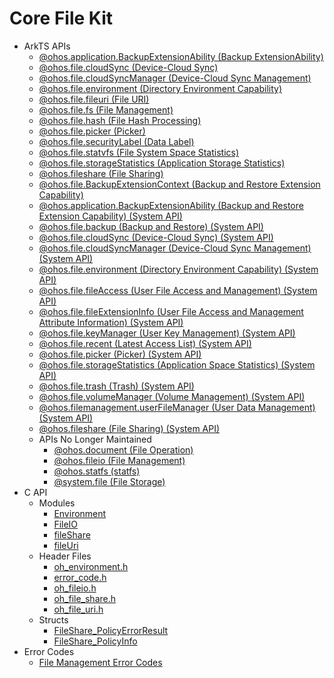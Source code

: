 # Core File Kit<!--core-file-api-->

<!--Kit: Core File Kit-->
<!--Subsystem: FileManagement-->
<!--Owner: @wangke25-->
<!--Designer: @bubble_mao; @zhuangzhuang; @gsl_1234-->
<!--Tester: @liuhonggang123-->
<!--Adviser: @foryourself-->

- ArkTS APIs<!--core-file-arkts-->
  - [@ohos.application.BackupExtensionAbility (Backup ExtensionAbility)](js-apis-application-backupExtensionAbility.md)
  - [@ohos.file.cloudSync (Device-Cloud Sync)](js-apis-file-cloudsync.md)
  - [@ohos.file.cloudSyncManager (Device-Cloud Sync Management)](js-apis-file-cloudsyncmanager.md)
  - [@ohos.file.environment (Directory Environment Capability)](js-apis-file-environment.md)
  - [@ohos.file.fileuri (File URI)](js-apis-file-fileuri.md)
  - [@ohos.file.fs (File Management)](js-apis-file-fs.md)
  - [@ohos.file.hash (File Hash Processing)](js-apis-file-hash.md)
  - [@ohos.file.picker (Picker)](js-apis-file-picker.md)
  - [@ohos.file.securityLabel (Data Label)](js-apis-file-securityLabel.md)
  - [@ohos.file.statvfs (File System Space Statistics)](js-apis-file-statvfs.md)
  - [@ohos.file.storageStatistics (Application Storage Statistics)](js-apis-file-storage-statistics.md)
  - [@ohos.fileshare (File Sharing)](js-apis-fileShare.md)
  - [@ohos.file.BackupExtensionContext (Backup and Restore Extension Capability)](js-apis-file-backupextensioncontext.md)
  <!--Del-->
  - [@ohos.application.BackupExtensionAbility (Backup and Restore Extension Capability) (System API)](js-apis-application-backupExtensionAbility-sys.md)
  - [@ohos.file.backup (Backup and Restore) (System API)](js-apis-file-backup-sys.md)
  - [@ohos.file.cloudSync (Device-Cloud Sync) (System API)](js-apis-file-cloudsync-sys.md)
  - [@ohos.file.cloudSyncManager (Device-Cloud Sync Management) (System API)](js-apis-file-cloudsyncmanager-sys.md)
  - [@ohos.file.environment (Directory Environment Capability) (System API)](js-apis-file-environment-sys.md)
  - [@ohos.file.fileAccess (User File Access and Management) (System API)](js-apis-fileAccess-sys.md)
  - [@ohos.file.fileExtensionInfo (User File Access and Management Attribute Information) (System API)](js-apis-fileExtensionInfo-sys.md)
  - [@ohos.file.keyManager (User Key Management) (System API)](js-apis-file-keymanager-sys.md)
  - [@ohos.file.recent (Latest Access List) (System API)](js-apis-file-recent-sys.md)
  - [@ohos.file.picker (Picker) (System API)](js-apis-file-picker-sys.md)
  - [@ohos.file.storageStatistics (Application Space Statistics) (System API)](js-apis-file-storage-statistics-sys.md)
  - [@ohos.file.trash (Trash) (System API)](js-apis-file-trash-sys.md)
  - [@ohos.file.volumeManager (Volume Management) (System API)](js-apis-file-volumemanager-sys.md)
  - [@ohos.filemanagement.userFileManager (User Data Management) (System API)](js-apis-userFileManager-sys.md)
  - [@ohos.fileshare (File Sharing) (System API)](js-apis-fileShare-sys.md)
  <!--DelEnd-->
  - APIs No Longer Maintained<!--core-file-arkts-dep-->
    - [@ohos.document (File Operation)](js-apis-document.md)
    - [@ohos.fileio (File Management)](js-apis-fileio.md)
    - [@ohos.statfs (statfs)](js-apis-statfs.md)
    - [@system.file (File Storage)](js-apis-system-file.md)
- C API<!--core-file-c-->
  - Modules<!--core-file-module-->
    - [Environment](capi-environment.md)
    - [FileIO](capi-fileio.md)
    - [fileShare](capi-fileshare.md)
    - [fileUri](capi-fileuri.md)
  - Header Files<!--core-file-headerfile-->
    - [oh_environment.h](capi-oh-environment-h.md)
    - [error_code.h](capi-error-code-h.md)
    - [oh_fileio.h](capi-oh-fileio-h.md)
    - [oh_file_share.h](capi-oh-file-share-h.md)
    - [oh_file_uri.h](capi-oh-file-uri-h.md)
  - Structs<!--core-file-struct-->
    - [FileShare_PolicyErrorResult](capi-fileshare-fileshare-policyerrorresult.md)
    - [FileShare_PolicyInfo](capi-fileshare-fileshare-policyinfo.md)
- Error Codes<!--core-file-arkts-errcode-->
  - [File Management Error Codes](errorcode-filemanagement.md)
  
